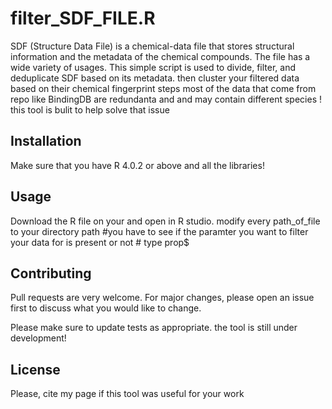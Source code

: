 # filter_SDF_FILE.R

SDF (Structure Data File) is a chemical-data file that stores structural information and the metadata of the chemical compounds. The file has a wide variety of usages. This simple script is used to divide, filter, and deduplicate SDF based on its metadata. then cluster your filtered data based on their chemical fingerprint 
steps
most of the data that come from repo like BindingDB are redundanta and and may contain different species !
this tool is bulit to help solve that issue
## Installation

Make sure that you have R 4.0.2 or above and all the libraries!


## Usage
Download the R file on your and open in R studio.
modify every path_of_file to your directory path 
#you have to see if the paramter you want to filter your data for is present or not # type prop$

## Contributing
Pull requests are very welcome. For major changes, please open an issue first to discuss what you would like to change.

Please make sure to update tests as appropriate.
the tool is still under development!
## License
Please, cite my page if this tool was useful for your work
